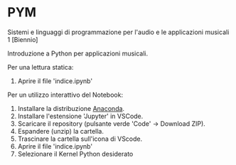 # PYM
Sistemi e linguaggi di programmazione per l'audio e le applicazioni musicali 1 [Biennio]

Introduzione a Python per applicazioni musicali.

Per una lettura statica:
1.  Aprire il file 'indice.ipynb'

Per un utilizzo interattivo del Notebook:
1. Installare la distribuzione [Anaconda](https://www.anaconda.com/download).
2. Installare l'estensione 'Jupyter' in VSCode.
3. Scaricare il repository (pulsante verde 'Code' $\rightarrow$ Download ZIP).
4. Espandere (unzip) la cartella.
5. Trascinare la cartella sull'icona di VScode.
6. Aprire il file 'indice.ipynb'
7. Selezionare il Kernel Python desiderato
